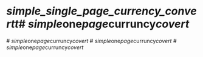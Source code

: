 # _simple_single_page_currency_convertt_#   _ s i m p l e _ o n e _ p a g e _ c u r r u n c y _ c o v e r t _  
 #   _ s i m p l e _ o n e _ p a g e _ c u r r u n c y _ c o v e r t _  
 #   _ s i m p l e _ o n e _ p a g e _ c u r r u n c y _ c o v e r t _  
 #   _ s i m p l e _ o n e _ p a g e _ c u r r u n c y _ c o v e r t _  
 